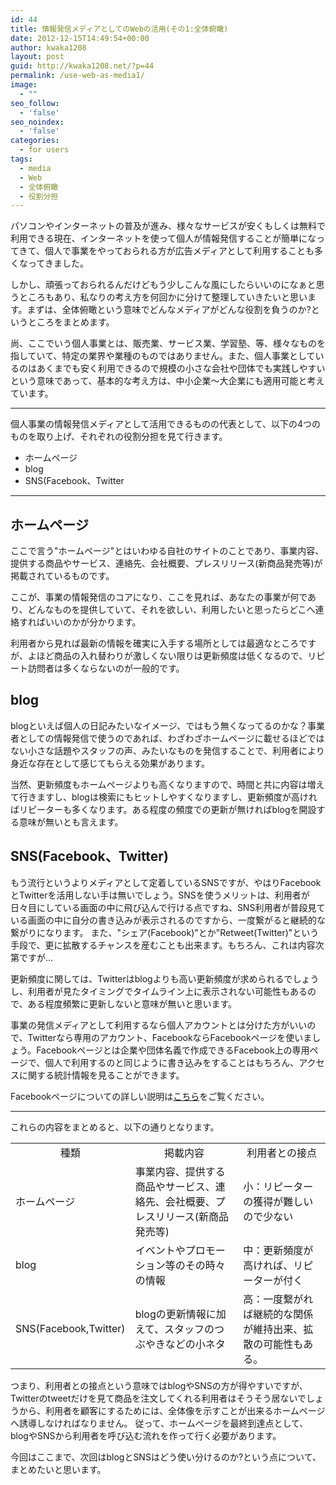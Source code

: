```yaml
---
id: 44
title: 情報発信メディアとしてのWebの活用(その1:全体俯瞰)
date: 2012-12-15T14:49:54+00:00
author: kwaka1208
layout: post
guid: http://kwaka1208.net/?p=44
permalink: /use-web-as-media1/
image:
  - ""
seo_follow:
  - 'false'
seo_noindex:
  - 'false'
categories:
  - for users
tags:
  - media
  - Web
  - 全体俯瞰
  - 役割分担
---
```

パソコンやインターネットの普及が進み、様々なサービスが安くもしくは無料で利用できる現在、インターネットを使って個人が情報発信することが簡単になってきて、個人で事業をやっておられる方が広告メディアとして利用することも多くなってきました。

しかし、頑張っておられるんだけどもう少しこんな風にしたらいいのになぁと思うところもあり、私なりの考え方を何回かに分けて整理していきたいと思います。まずは、全体俯瞰という意味でどんなメディアがどんな役割を負うのか?というところをまとめます。

尚、ここでいう個人事業とは、販売業、サービス業、学習塾、等、様々なものを指していて、特定の業界や業種のものではありません。また、個人事業としているのはあくまでも安く利用できるので規模の小さな会社や団体でも実践しやすいという意味であって、基本的な考え方は、中小企業〜大企業にも適用可能と考えています。

<hr>
個人事業の情報発信メディアとして活用できるものの代表として、以下の4つのものを取り上げ、それぞれの役割分担を見て行きます。
<ul>
	<li>ホームページ</li>
	<li>blog</li>
	<li>SNS(Facebook、Twitter</li>
</ul>
<hr>
<h2>ホームページ</h2>
ここで言う"ホームページ"とはいわゆる自社のサイトのことであり、事業内容、提供する商品やサービス、連絡先、会社概要、プレスリリース(新商品発売等)が掲載されているものです。

ここが、事業の情報発信のコアになり、ここを見れば、あなたの事業が何であり、どんなものを提供していて、それを欲しい、利用したいと思ったらどこへ連絡すればいいのかが分かります。

利用者から見れば最新の情報を確実に入手する場所としては最適なところですが、よほど商品の入れ替わりが激しくない限りは更新頻度は低くなるので、リピート訪問者は多くならないのが一般的です。
<h2>blog</h2>
blogといえば個人の日記みたいなイメージ、ではもう無くなってるのかな？事業者としての情報発信で使うのであれば、わざわざホームページに載せるほどではない小さな話題やスタッフの声、みたいなものを発信することで、利用者により身近な存在として感じてもらえる効果があります。

当然、更新頻度もホームページよりも高くなりますので、時間と共に内容は増えて行きますし、blogは検索にもヒットしやすくなりますし、更新頻度が高ければリピーターも多くなります。ある程度の頻度での更新が無ければblogを開設する意味が無いとも言えます。
<h2>SNS(Facebook、Twitter)</h2>
もう流行というよりメディアとして定着しているSNSですが、やはりFacebookとTwitterを活用しない手は無いでしょう。SNSを使うメリットは、利用者が日々目にしている画面の中に飛び込んで行ける点ですね、SNS利用者が普段見ている画面の中に自分の書き込みが表示されるのですから、一度繋がると継続的な繋がりになります。
また、"シェア(Facebook)"とか"Retweet(Twitter)"という手段で、更に拡散するチャンスを産むことも出来ます。もちろん、これは内容次第ですが...

更新頻度に関しては、Twitterはblogよりも高い更新頻度が求められるでしょうし、利用者が見たタイミングでタイムライン上に表示されない可能性もあるので、ある程度頻繁に更新しないと意味が無いと思います。

事業の発信メディアとして利用するなら個人アカウントとは分けた方がいいので、Twitterなら専用のアカウント、FacebookならFacebookページを使いましょう。Facebookページとは企業や団体名義で作成できるFacebook上の専用ページで、個人で利用するのと同じように書き込みをすることはもちろん、アクセスに関する統計情報を見ることができます。

Facebookページについての詳しい説明は<a href="http://f-navigation.jp/manual/pages/about.html">こちら</a>をご覧ください。
<hr>
これらの内容をまとめると、以下の通りとなります。

<table>
<tr><td align="center">種類</td><td align="center">掲載内容</td><td align="center">利用者との接点</td></tr>

<tr><td>ホームページ</td><td>事業内容、提供する商品やサービス、連絡先、会社概要、プレスリリース(新商品発売等)</td><td>小：リピーターの獲得が難しいので少ない</td></tr>
<tr><td>blog</td><td>イベントやプロモーション等のその時々の情報</td><td>中：更新頻度が高ければ、リピーターが付く</td></tr>
<tr><td>SNS(Facebook,Twitter)</td><td>blogの更新情報に加えて、スタッフのつぶやきなどの小ネタ</td><td>高：一度繋がれば継続的な関係が維持出来、拡散の可能性もある。</td></tr>
</table>

<div class="conclusion">つまり、利用者との接点という意味ではblogやSNSの方が得やすいですが、Twitterのtweetだけを見て商品を注文してくれる利用者はそうそう居ないでしょうから、利用者を顧客にするためには、全体像を示すことが出来るホームページへ誘導しなければなりません。
従って、ホームページを最終到達点として、blogやSNSから利用者を呼び込む流れを作って行く必要があります。</div>

今回はここまで、次回はblogとSNSはどう使い分けるのか?という点について、まとめたいと思います。